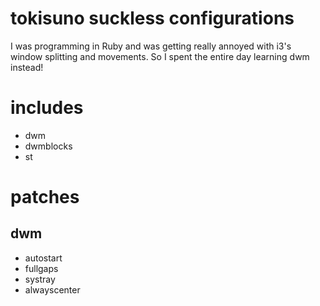 # tokisuno suckless configurations
I was programming in Ruby and was getting really annoyed with i3's window splitting and movements. So I spent the entire day learning dwm instead!

# includes
- dwm
- dwmblocks
- st

# patches
## dwm
- autostart
- fullgaps
- systray
- alwayscenter
